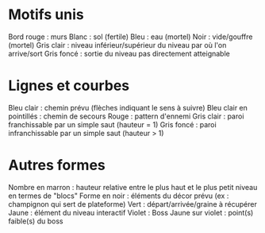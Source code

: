 # Motifs unis
Bord rouge : murs
Blanc : sol (fertile)
Bleu : eau (mortel)
Noir : vide/gouffre (mortel)
Gris clair : niveau inférieur/supérieur du niveau par où l'on arrive/sort
Gris foncé : sortie du niveau pas directement atteignable

# Lignes et courbes
Bleu clair : chemin prévu (flèches indiquant le sens à suivre)
Bleu clair en pointillés : chemin de secours
Rouge : pattern d'ennemi
Gris clair : paroi franchissable par un simple saut (hauteur = 1)
Gris foncé : paroi infranchissable par un simple saut (hauteur > 1)

# Autres formes
Nombre en marron : hauteur relative entre le plus haut et le plus petit niveau en termes de "blocs"
Forme en noir : éléments du décor prévu (ex : champignon qui sert de plateforme)
Vert : départ/arrivée/graine à récupérer
Jaune : élément du niveau interactif
Violet : Boss
Jaune sur violet : point(s) faible(s) du boss

